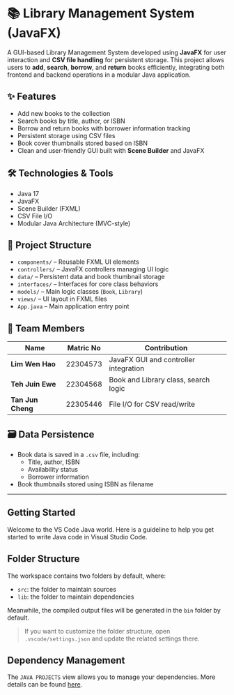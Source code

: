 # 📚 Library Management System (JavaFX)

A GUI-based Library Management System developed using **JavaFX** for user interaction and **CSV file handling** for persistent storage. This project allows users to **add**, **search**, **borrow**, and **return** books efficiently, integrating both frontend and backend operations in a modular Java application.

## ✨ Features

- Add new books to the collection  
- Search books by title, author, or ISBN  
- Borrow and return books with borrower information tracking  
- Persistent storage using CSV files  
- Book cover thumbnails stored based on ISBN  
- Clean and user-friendly GUI built with **Scene Builder** and JavaFX

## 🛠 Technologies & Tools

- Java 17  
- JavaFX  
- Scene Builder (FXML)  
- CSV File I/O  
- Modular Java Architecture (MVC-style)

## 📁 Project Structure

- `components/` – Reusable FXML UI elements  
- `controllers/` – JavaFX controllers managing UI logic  
- `data/` – Persistent data and book thumbnail storage  
- `interfaces/` – Interfaces for core class behaviors  
- `models/` – Main logic classes (`Book`, `Library`)  
- `views/` – UI layout in FXML files  
- `App.java` – Main application entry point  

## 👥 Team Members

| Name           | Matric No  | Contribution                          |
|----------------|------------|----------------------------------------|
| **Lim Wen Hao**   | 22304573   | JavaFX GUI and controller integration |
| **Teh Juin Ewe** | 22304568   | Book and Library class, search logic  |
| **Tan Jun Cheng** | 22305446   | File I/O for CSV read/write           |

## 🗃️ Data Persistence

- Book data is saved in a `.csv` file, including:
  - Title, author, ISBN
  - Availability status
  - Borrower information
- Book thumbnails stored using ISBN as filename

---

## Getting Started

Welcome to the VS Code Java world. Here is a guideline to help you get started to write Java code in Visual Studio Code.

## Folder Structure

The workspace contains two folders by default, where:

- `src`: the folder to maintain sources
- `lib`: the folder to maintain dependencies

Meanwhile, the compiled output files will be generated in the `bin` folder by default.

> If you want to customize the folder structure, open `.vscode/settings.json` and update the related settings there.

## Dependency Management

The `JAVA PROJECTS` view allows you to manage your dependencies. More details can be found [here](https://github.com/microsoft/vscode-java-dependency#manage-dependencies).
